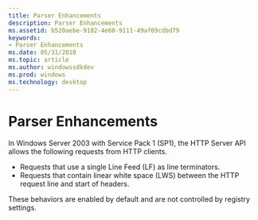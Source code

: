 ```yaml
---
title: Parser Enhancements
description: Parser Enhancements
ms.assetid: b520aebe-9182-4e60-9111-49af09cdbd79
keywords:
- Parser Enhancements
ms.date: 05/31/2018
ms.topic: article
ms.author: windowssdkdev
ms.prod: windows
ms.technology: desktop
---
```


# Parser Enhancements

In Windows Server 2003 with Service Pack 1 (SP1), the HTTP Server API allows the following requests from HTTP clients.

-   Requests that use a single Line Feed (LF) as line terminators.
-   Requests that contain linear white space (LWS) between the HTTP request line and start of headers.

These behaviors are enabled by default and are not controlled by registry settings.

 

 





